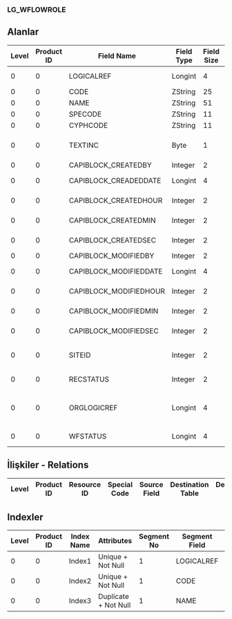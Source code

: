 ### LG_WFLOWROLE

## Alanlar

**Level**|**Product ID**|**Field Name**|**Field Type**|**Field Size**|**Field Offset**|**Türkçe Açıklama**|**Expression**
-----|-----|-----|-----|-----|-----|-----|-----
0|0|LOGICALREF|Longint|4|0|İş Akışı Rolü Ref.|WFLOWROLE Reference
0|0|CODE|ZString|25|4|Kod|Code
0|0|NAME|ZString|51|29|Açıklama|Definition
0|0|SPECODE|ZString|11|80|Özel kod|Spe. Code
0|0|CYPHCODE|ZString|11|91|Yetki Kodu|Auth. Code
0|0|TEXTINC|Byte|1|102|Ayrıntılı Açıklama İçerir|Contains Detail Description
0|0|CAPIBLOCK_CREATEDBY|Integer|2|103|Oluşturan|Created By
0|0|CAPIBLOCK_CREADEDDATE|Longint|4|105|Oluşturulma Tarihi|Created Date
0|0|CAPIBLOCK_CREATEDHOUR|Integer|2|109|Oluşturulma Saati|Created Hour
0|0|CAPIBLOCK_CREATEDMIN|Integer|2|111|Oluşturulma Dakikası|Created Minute
0|0|CAPIBLOCK_CREATEDSEC|Integer|2|113|Oluşturulma Saniyesi|Created Second
0|0|CAPIBLOCK_MODIFIEDBY|Integer|2|115|Değiştiren|Modified By
0|0|CAPIBLOCK_MODIFIEDDATE|Longint|4|117|Değiştirilme Tarihi|Modified Date
0|0|CAPIBLOCK_MODIFIEDHOUR|Integer|2|121|Değiştirilme Saati|Modified Hour
0|0|CAPIBLOCK_MODIFIEDMIN|Integer|2|123|Değiştirilme Dakikası|Modified Minute
0|0|CAPIBLOCK_MODIFIEDSEC|Integer|2|125|Değiştirilme Saniyesi|Modified Second
0|0|SITEID|Integer|2|127|Veri Merkezi|Data Processing Site
0|0|RECSTATUS|Integer|2|129|Kayıt Durumu|Record Status
0|0|ORGLOGICREF|Longint|4|131|Orijinal Kayıt Log. Ref.|Original Record Logical Reference
0|0|WFSTATUS|Longint|4|135|Kullanımda Değil|Not In Use

## İlişkiler - Relations

**Level**|**Product ID**|**Resource ID**|**Special Code**|**Source Field**|**Destination Table**|**Destination Field**|**Relation Type**|**Extra Condition**
-----|-----|-----|-----|-----|-----|-----|-----|-----

## Indexler

**Level**|**Product ID**|**Index Name**|**Attributes**|**Segment No**|**Segment Field**|**Sense**
-----|-----|-----|-----|-----|-----|-----
0|0|Index1|Unique + Not Null|1|LOGICALREF|Ascending
0|0|Index2|Unique + Not Null|1|CODE|Ascending
0|0|Index3|Duplicate + Not Null|1|NAME|Ascending
